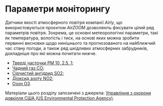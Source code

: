﻿# Параметри моніторингу

Датчики якості атмосферного повітря компанії _Airly_, що використовуються проєктом _AirZOOM_ дозволяють фіксувати цілий ряд параметрів повітря. Зокрема, це основні метеорологічні параметри, такі як температура, вологість і тиск, на основі яких можна зробити первинні висновки щодо нинішнього та прогнозованого на найближчий час стану погоди, а також ряд шкідливих атмосферних забрудників, докладніше про які можна почитати нижче.

  - [Тверді часточки PM 10, 2.5, 1](pm.md);
  - [Чадний газ CO](co.md);
  - [Сірчистий ангідрид SO2](so2.md);
  - [Діоксид азоту NO2](no2.md);
  - [Озон O3](o3.md).

Матеріали цього розділу запозичені з джерела: [Управління з охорони довкілля США (US Environmental Protection Agency)](https://www.epa.gov/so2-pollution/sulfur-dioxide-basics#what%20is%20so2).